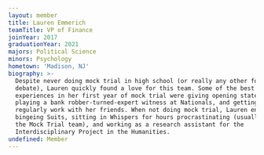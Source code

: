 ```yaml
---
layout: member
title: Lauren Emmerich
teamTitle: VP of Finance
joinYear: 2017
graduationYear: 2021
majors: Political Science
minors: Psychology
hometown: 'Madison, NJ'
biography: >-
  Despite never doing mock trial in high school (or really any other form of
  debate), Lauren quickly found a love for this team. Some of the best
  experiences in her first year of mock trial were giving opening statements,
  playing a bank robber-turned-expert witness at Nationals, and getting to
  regularly work with her friends. When not doing mock trial, Lauren enjoys
  bingeing Suits, sitting in Whispers for hours procrastinating (usually with
  the Mock Trial team), and working as a research assistant for the
  Interdisciplinary Project in the Humanities.
undefined: Member
---
```


